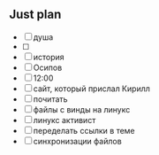 ## Just plan
- [ ] душа
- [ ] 
- [ ] история
- [ ] Осипов
- [ ] 12:00
- [ ] сайт, который прислал Кирилл
- [ ] почитать
- [ ] файлы с винды на линукс
- [ ] линукс активист 
- [ ] переделать ссылки в теме
- [ ] синхронизации файлов
